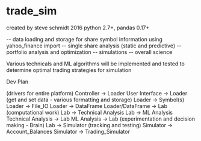 # trade_sim
created by steve schmidt 2016
python 2.7+, pandas 0.17+

-- data loading and storage for share symbol information using yahoo_finance import
-- single share analysis (static and predictive)
-- portfolio analysis and optimization
-- simulations
-- overall science

Various technicals and ML algorithms will be implemented and tested to determine optimal trading strategies for simulation

Dev Plan

(drivers for entire platform)
Controller -> Loader
User Interface -> Loader
(get and set data - various formatting and storage)
Loader -> Symbol(s)
Loader -> File_IO
Loader -> DataFrame
Loader/DataFrame -> Lab
(computational work)
Lab -> Technical Analysis
Lab -> ML Analysis
Technical Analysis -> Lab
ML Analysis -> Lab
(experimentation and decision making - Brain)
Lab -> Simulator
(tracking and testing)
Simulator -> Account_Balances
Simulator -> Trading_Simulator
